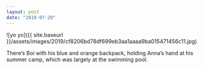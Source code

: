 ```yaml
---
layout: post
date: "2019-07-20"
---
```


![yo yo]({{ site.baseurl }}/assets/images/2019/cf8206bd78df699eb3aa1aaaa9ba015471456c11.jpg)

There’s Boí with his blue and orange backpack, holding Anna’s hand at his summer camp, which was largely at the swimming pool.

